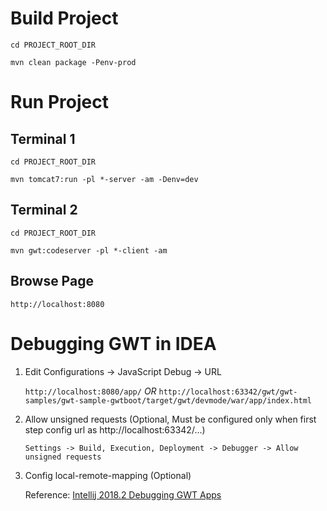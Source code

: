 # Build Project

`cd PROJECT_ROOT_DIR`

`mvn clean package -Penv-prod`

# Run Project

## Terminal 1

`cd PROJECT_ROOT_DIR`

`mvn tomcat7:run -pl *-server -am -Denv=dev`

## Terminal 2

`cd PROJECT_ROOT_DIR`

`mvn gwt:codeserver -pl *-client -am`

## Browse Page

`http://localhost:8080`

# Debugging GWT in IDEA

1. Edit Configurations -> JavaScript Debug -> URL

   `http://localhost:8080/app/` *OR* `http://localhost:63342/gwt/gwt-samples/gwt-sample-gwtboot/target/gwt/devmode/war/app/index.html`

2. Allow unsigned requests (Optional, Must be configured only when first step config url as http://<span></span>localhost:63342/...)

   `Settings -> Build, Execution, Deployment -> Debugger -> Allow unsigned requests`

3. Config local-remote-mapping (Optional)

   Reference: [Intellij 2018.2 Debugging GWT Apps](https://github.com/GwtMaterialDesign/gwt-material/wiki/Intelij-2018.2-Debugging-GWT-Apps)
